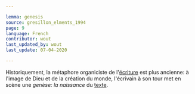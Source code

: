 ```yaml
---

lemma: genesis
source: gresillon_elments_1994
page: 9
language: French
contributor: wout
last_updated_by: wout
last_update: 07-04-2020

---
```


Historiquement, la métaphore organiciste de l'[écriture](writingProcess.html) est plus ancienne: à l'image de Dieu et de la création du monde, l'écrivain à son tour met en scène une _genèse: la naissance_ du [texte](text.html).
